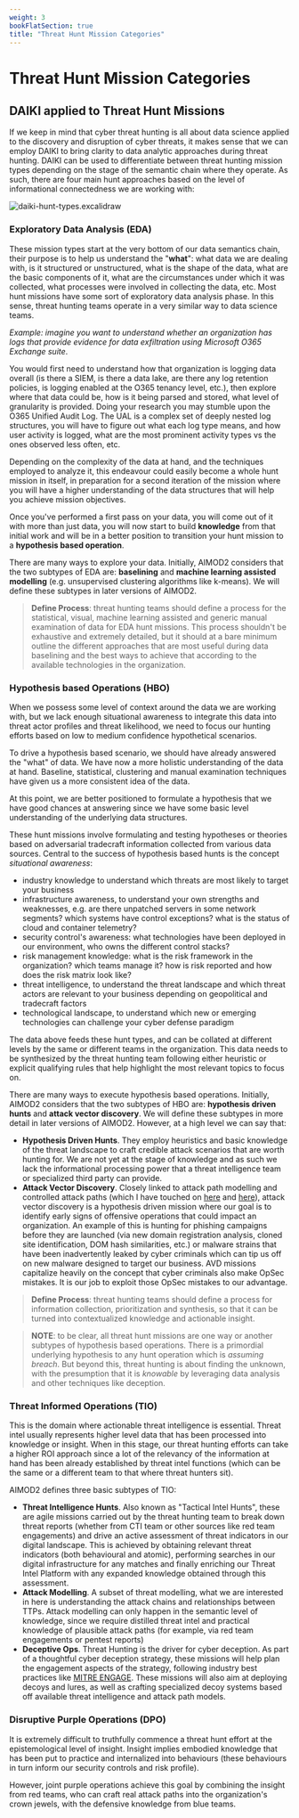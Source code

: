 ```yaml
---
weight: 3
bookFlatSection: true
title: "Threat Hunt Mission Categories"
---
```


# Threat Hunt Mission Categories

## DAIKI applied to Threat Hunt Missions

If we keep in mind that cyber threat hunting is all about data science applied to the discovery and disruption of cyber threats, it makes sense that we can employ DAIKI to bring clarity to data analytic approaches during threat hunting. DAIKI can be used to differentiate between threat hunting mission types depending on the stage of the semantic chain where they operate. As such, there are four main hunt approaches based on the level of informational connectedness we are working with:

![daiki-hunt-types.excalidraw](/diagrams/daiki-hunt-types.excalidraw.svg)

### Exploratory Data Analysis (EDA)

These mission types start at the very bottom of our data semantics chain, their purpose is to help us understand the "**what**": what data we are dealing with, is it structured or unstructured, what is the shape of the data, what are the basic components of it, what are the circumstances under which it was collected, what processes were involved in collecting the data, etc. Most hunt missions have some sort of exploratory data analysis phase. In this sense, threat hunting teams operate in a very similar way to data science teams.

*Example: imagine you want to understand whether an organization has logs that provide evidence for data exfiltration using Microsoft O365 Exchange suite*.

You would first need to understand how that organization is logging data overall (is there a SIEM, is there a data lake, are there any log retention policies, is logging enabled at the O365 tenancy level, etc.), then explore where that data could be, how is it being parsed and stored, what level of granularity is provided. Doing your research you may stumble upon the O365 Unified Audit Log. The UAL is a complex set of deeply nested log structures, you will have to figure out what each log type means, and how user activity is logged, what are the most prominent activity types vs the ones observed less often, etc. 

Depending on the complexity of the data at hand, and the techniques employed to analyze it, this endeavour could easily become a whole hunt mission in itself, in preparation for a second iteration of the mission where you will have a higher understanding of the data structures that will help you achieve mission objectives.

Once you've performed a first pass on your data, you will come out of it with more than just data, you will now start to build **knowledge** from that initial work and will be in a better position to transition your hunt mission to a **hypothesis based operation**.

There are many ways to explore your data. Initially, AIMOD2 considers that the two subtypes of EDA are: **baselining** and **machine learning assisted modelling** (e.g. unsupervised clustering algorithms like k-means). We will define these subtypes in later versions of AIMOD2.

> **Define Process**: threat hunting teams should define a process for the statistical, visual, machine learning assisted and generic manual examination of data for EDA hunt missions. This process shouldn't be exhaustive and extremely detailed, but it should at a bare minimum outline the different approaches that are most useful during data baselining and the best ways to achieve that according to the available technologies in the organization.

### Hypothesis based Operations (HBO)

When we possess some level of context around the data we are working with, but we lack enough situational awareness to integrate this data into threat actor profiles and threat likelihood, we need to focus our hunting efforts based on low to medium confidence hypothetical scenarios.

To drive a hypothesis based scenario, we should have already answered the "what" of data. We have now a more holistic understanding of the data at hand. Baseline, statistical, clustering and manual examination techniques have given us a more consistent idea of the data.

At this point, we are better positioned to formulate a hypothesis that we have good chances at answering since we have some basic level understanding of the underlying data structures.

These hunt missions involve formulating and testing hypotheses or theories based on adversarial tradecraft information collected from  various data sources. Central to the success of hypothesis based hunts is the concept *situational awareness*:

- industry knowledge to understand which threats are most likely to target your business
- infrastructure awareness, to understand your own strengths and weaknesses, e.g. are there unpatched servers in some network segments? which systems have control exceptions? what is the status of cloud and container telemetry?
- security control's awareness: what technologies have been deployed in our environment, who owns the different control stacks?
- risk management knowledge: what is the risk framework in the organization? which teams manage it? how is risk reported and how does the risk matrix look like?
- threat intelligence, to understand the threat landscape and which threat actors are relevant to your business depending on geopolitical and tradecraft factors
- technological landscape, to understand which new or emerging technologies can challenge your cyber defense paradigm

The data above feeds these hunt types, and can be collated at different levels by the same or different teams in the organization. This data needs to be synthesized by the threat hunting team following either heuristic or explicit qualifying rules that help highlight the most relevant topics to focus on.

There are many ways to execute hypothesis based operations. Initially, AIMOD2 considers that the two subtypes of HBO are: **hypothesis driven hunts** and **attack vector discovery**. We will define these subtypes in more detail in later versions of AIMOD2. However, at a high level we can say that:

- **Hypothesis Driven Hunts**. They employ heuristics and basic knowledge of the threat landscape to craft credible attack scenarios that are worth hunting for. We are not yet at the stage of knowledge and as such we lack the informational processing power that a threat intelligence team or specialized third party can provide.
- **Attack Vector Discovery**. Closely linked to attack path modelling and controlled attack paths (which I have touched on [here](https://threathunterz.com/posts/threat-hunting/the-way-of-the-intercepting-fist-part-1/) and [here](https://threathunterz.com/posts/threat-hunting/the-way-of-the-intercepting-fist-part-1/#fn:4)), attack vector discovery is a hypothesis driven mission where our goal is to identify early signs of offensive operations that could impact an organization. An example of this is hunting for phishing campaigns before they are launched (via new domain registration analysis, cloned site identification, DOM hash similarities, etc.) or malware strains that have been inadvertently leaked by cyber criminals which can tip us off on new malware designed to target our business. AVD missions capitalize heavily on the concept that cyber criminals also make OpSec mistakes. It is our job to exploit those OpSec mistakes to our advantage.

> **Define Process**: threat hunting teams should define a process for information collection, prioritization and synthesis, so that it can be turned into contextualized knowledge and actionable insight.

> **NOTE**: to be clear, all threat hunt missions are one way or another subtypes of hypothesis based operations. There is a primordial underlying hypothesis to any hunt operation which is *assuming breach*. But beyond this, threat hunting is about finding the unknown, with the presumption that it is *knowable* by leveraging data analysis and other techniques like deception.

### Threat Informed Operations (TIO)

This is the domain where actionable threat intelligence is essential. Threat intel usually represents higher level data that has been processed into knowledge or insight. When in this stage, our threat hunting efforts can take a higher ROI approach since a lot of the relevancy of the information at hand has been already established by threat intel functions (which can be the same or a different team to that where threat hunters sit).

AIMOD2 defines three basic subtypes of TIO:

- **Threat Intelligence Hunts**. Also known as "Tactical Intel Hunts", these are agile missions carried out by the threat hunting team to break down threat reports (whether from CTI team or other sources like red team engagements) and drive an active assessment of threat indicators in our digital landscape. This is achieved by obtaining relevant threat indicators (both behavioural and atomic), performing searches in our digital infrastructure for any matches and finally enriching our Threat Intel Platform with any expanded knowledge obtained through this assessment.
- **Attack Modelling**. A subset of threat modelling, what we are interested in here is understanding the attack chains and relationships between TTPs. Attack modelling can only happen in the semantic level of knowledge, since we require distilled threat intel and practical knowledge of plausible attack paths (for example, via red team engagements or pentest reports)
- **Deceptive Ops**. Threat Hunting is the driver for cyber deception. As part of a thoughtful cyber deception strategy, these missions will help plan the engagement aspects of the strategy, following industry best practices like [MITRE ENGAGE](https://engage.mitre.org/). These missions will also aim at deploying decoys and lures, as well as crafting specialized decoy systems based off available threat intelligence and attack path models.

### Disruptive Purple Operations (DPO)

It is extremely difficult to truthfully commence a threat hunt effort at the epistemological level of insight. Insight implies embodied knowledge that has been put to practice and internalized into behaviours (these behaviours in turn inform our security controls and risk profile).

However, joint purple operations achieve this goal by combining the insight from red teams, who can craft real attack paths into the organization's crown jewels, with the defensive knowledge from blue teams.